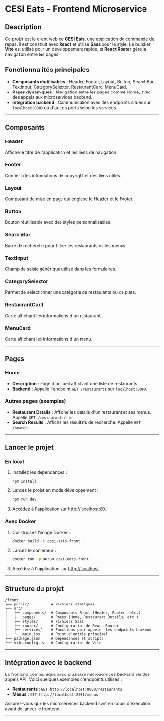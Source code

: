 # CESI Eats - Frontend Microservice

## Description

Ce projet est le client web de **CESI Eats**, une application de commande de repas. Il est construit avec **React** et utilise **Sass** pour le style. Le bundler **Vite** est utilisé pour un développement rapide, et **React Router** gère la navigation entre les pages.

## Fonctionnalités principales

- **Composants réutilisables** : Header, Footer, Layout, Button, SearchBar, TextInput, CategorySelector, RestaurantCard, MenuCard.
- **Pages dynamiques** : Navigation entre les pages comme Home, avec des appels aux microservices backend.
- **Intégration backend** : Communication avec des endpoints situés sur `localhost:8080` ou d'autres ports selon les services.

---

## Composants

### Header
Affiche le titre de l'application et les liens de navigation.

### Footer
Contient des informations de copyright et des liens utiles.

### Layout
Composant de mise en page qui englobe le Header et le Footer.

### Button
Bouton réutilisable avec des styles personnalisables.

### SearchBar
Barre de recherche pour filtrer les restaurants ou les menus.

### TextInput
Champ de saisie générique utilisé dans les formulaires.

### CategorySelector
Permet de sélectionner une catégorie de restaurants ou de plats.

### RestaurantCard
Carte affichant les informations d'un restaurant.

### MenuCard
Carte affichant les informations d'un menu.

---

## Pages

### Home
- **Description** : Page d'accueil affichant une liste de restaurants.
- **Backend** : Appelle l'endpoint `GET /restaurants` sur `localhost:8080`.

### Autres pages (exemples)
- **Restaurant Details** : Affiche les détails d'un restaurant et ses menus. Appelle `GET /restaurants/:id`.
- **Search Results** : Affiche les résultats de recherche. Appelle `GET /search`.

---

## Lancer le projet

### En local
1. Installez les dépendances :
    ```bash
    npm install
    ```
2. Lancez le projet en mode développement :
    ```bash
    npm run dev
    ```
3. Accédez à l'application sur [http://localhost:80](http://localhost:80).

### Avec Docker
1. Construisez l'image Docker :
    ```bash
    docker build -t cesi-eats-front .
    ```
2. Lancez le conteneur :
    ```bash
    docker run -p 80:80 cesi-eats-front
    ```
3. Accédez à l'application sur [http://localhost](http://localhost).

---

## Structure du projet

```
/front
├── public/          # Fichiers statiques
├── src/
│   ├── components/  # Composants React (Header, Footer, etc.)
│   ├── pages/       # Pages (Home, Restaurant Details, etc.)
│   ├── styles/      # Fichiers Sass
│   ├── router/      # Configuration de React Router
│   ├── services/    # Fonctions pour appeler les endpoints backend
│   └── main.jsx     # Point d'entrée principal
├── package.json     # Dépendances et scripts
└── vite.config.js   # Configuration de Vite
```

---

## Intégration avec le backend

Le frontend communique avec plusieurs microservices backend via des appels API. Voici quelques exemples d'endpoints utilisés :

- **Restaurants** : `GET http://localhost:8080/restaurants`
- **Menus** : `GET http://localhost:8081/menus`

Assurez-vous que les microservices backend sont en cours d'exécution avant de lancer le frontend.

---
